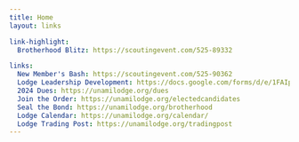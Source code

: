 ```yaml
---
title: Home
layout: links

link-highlight:
  Brotherhood Blitz: https://scoutingevent.com/525-89332

links:
  New Member's Bash: https://scoutingevent.com/525-90362
  Lodge Leadership Development: https://docs.google.com/forms/d/e/1FAIpQLSevz3GigVG_GVLS8tguH6EOoOjX31n0e7iP0WcxkI2EHK50Bw/viewform
  2024 Dues: https://unamilodge.org/dues
  Join the Order: https://unamilodge.org/electedcandidates
  Seal the Bond: https://unamilodge.org/brotherhood
  Lodge Calendar: https://unamilodge.org/calendar/
  Lodge Trading Post: https://unamilodge.org/tradingpost
---
```

